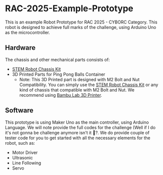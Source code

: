 # RAC-2025-Example-Prototype

This is an example Robot Prototype for RAC 2025 - CYBORC Category.
This robot is designed to achieve full marks of the challenge, using Arduino Uno as the microcontroller.


## Hardware

The chassis and other mechanical parts consists of:
- [STEM Robot Chassis Kit][chassis]
- 3D Printed Parts for Ping Pong Balls Container
  - Note: This 3D Printed part is designed with M2 Bolt and Nut Compatibility. You can simply use the [STEM Robot Chassis Kit][chassis] or any kind of chassis that compatible with M2 Bolt and Nut. We recommend using [Bambu Lab 3D Printer][bambu].

[chassis]: https://my.cytron.io/p-stem-robot-building-base-kit
[bambu]: https://my.cytron.io/p-bambu-lab-a1-mini-with-ams-lite-combo


## Software

This prototype is using Maker Uno as the main controller, using Arduino Language. We will note provide the full codes for the challenge (Well if I do it's not gonna be challenge anymore isn't it 🤣?.
We do provide couple of tester code for you to get started with all the necessary elements for the robot, such as:
- Motor Driver
- Ultrasonic
- Line Following
- Servo
